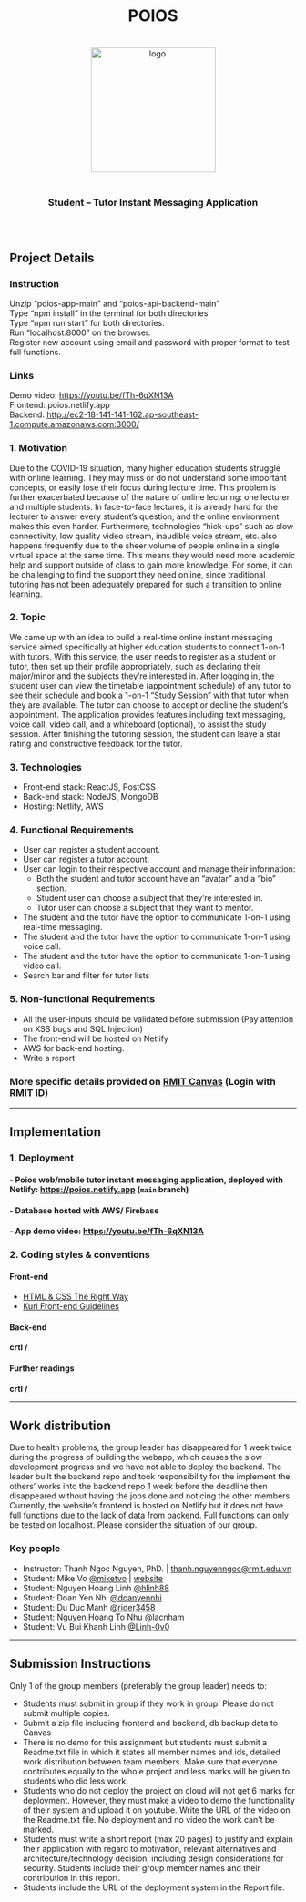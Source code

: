 <div style="display: flex; justify-content: center; align-items: center; flex-direction: column; text-align: center" align="center">
    <h1 align="center" style="text-align: center">POIOS</h1>
    <img style="margin: 20px 0;" src="https://i.imgur.com/Jqr8bQG.png" alt="logo" width="219"/>
    <h3 align="center" style="text-align: center">Student &#8211; Tutor Instant Messaging Application</h3>
<hr>
</div>

## Project Details

### Instruction
Unzip “poios-app-main” and “poios-api-backend-main” </br>
Type “npm install” in the terminal for both directories </br>
Type “npm run start” for both directories. </br>
Run “localhost:8000” on the browser. </br>
Register new account using email and password with proper format to test full functions.

### Links
Demo video: https://youtu.be/fTh-6qXN13A </br>
Frontend: poios.netlify.app </br>
Backend: http://ec2-18-141-141-162.ap-southeast-1.compute.amazonaws.com:3000/ </br>


### 1. Motivation

Due to the COVID-19 situation, many higher education students struggle with online
learning. They may miss or do not understand some important concepts, or easily lose
their focus during lecture time. This problem is further exacerbated because of the nature
of online lecturing: one lecturer and multiple students. In face-to-face lectures, it is already
hard for the lecturer to answer every student’s question, and the online environment
makes this even harder. Furthermore, technologies “hick-ups” such as slow connectivity,
low quality video stream, inaudible voice stream, etc. also happens frequently due to the
sheer volume of people online in a single virtual space at the same time.
This means they would need more academic help and support outside of class to gain
more knowledge. For some, it can be challenging to find the support they need online,
since traditional tutoring has not been adequately prepared for such a transition to online
learning.

### 2. Topic

We came up with an idea to build a real-time online instant messaging service aimed
specifically at higher education students to connect 1-on-1 with tutors.
With this service, the user needs to register as a student or tutor, then set up their profile
appropriately, such as declaring their major/minor and the subjects they’re interested in.
After logging in, the student user can view the timetable (appointment schedule) of any
tutor to see their schedule and book a 1-on-1 “Study Session” with that tutor when they
are available. The tutor can choose to accept or decline the student’s appointment.
The application provides features including text messaging, voice call, video call, and a
whiteboard (optional), to assist the study session. After finishing the tutoring session, the student
can leave a star rating and constructive feedback for the tutor.

### 3. Technologies

- Front-end stack: ReactJS, PostCSS
- Back-end stack: NodeJS, MongoDB
- Hosting: Netlify, AWS

### 4. Functional Requirements

- User can register a student account.
- User can register a tutor account.
- User can login to their respective account and manage their information:
  - Both the student and tutor account have an “avatar” and a “bio” section.
  - Student user can choose a subject that they’re interested in.
  - Tutor user can choose a subject that they want to mentor.
- The student and the tutor have the option to communicate 1-on-1 using real-time
  messaging.
- The student and the tutor have the option to communicate 1-on-1 using voice
  call.
- The student and the tutor have the option to communicate 1-on-1 using video
  call.
- Search bar and filter for tutor lists

### 5. Non-functional Requirements

- All the user-inputs should be validated before submission (Pay attention on XSS bugs and SQL Injection)
- The front-end will be hosted on Netlify
- AWS for back-end hosting.
- Write a report

### More specific details provided on [RMIT Canvas](https://rmit.instructure.com/courses/88702/assignments/596400) (Login with RMIT ID)

---

## Implementation

### 1. Deployment

#### - Poios web/mobile tutor instant messaging application, deployed with Netlify: https://poios.netlify.app (`main` branch)

#### - Database hosted with AWS/ Firebase

#### - App demo video: https://youtu.be/fTh-6qXN13A

### 2. Coding styles & conventions

#### Front-end

- [HTML & CSS The Right Way](http://htmlcsstherightway.org/)
- [Kuri Front-end Guidelines](https://github.com/kuri-team/front-end-guidelines)

#### Back-end

**crtl /**

#### Further readings

**crtl /**

---

## Work distribution
Due to health problems, the group leader has disappeared for 1 week twice during the progress of building the webapp, which causes the slow development progress and we have not able to deploy the backend. The leader built the backend repo and took responsibility for the implement the others’ works into the backend repo 1 week before the deadline then disappeared without having the jobs done and noticing the other members. Currently, the website’s frontend is hosted on Netlify but it does not have full functions due to the lack of data from backend. Full functions can only be tested on localhost. Please consider the situation of our group.

### Key people

- Instructor: Thanh Ngoc Nguyen, PhD. | [thanh.nguyenngoc@rmit.edu.vn](thanh.nguyenngoc@rmit.edu.vn)
- Student: Mike Vo [@miketvo](https://github.com/miketvo) | [website](https://miketvo.com)
- Student: Nguyen Hoang Linh [@hlinh88](https://github.com/hlinh88)
- Student: Doan Yen Nhi [@doanyennhi](https://github.com/doanyennhi)
- Student: Du Duc Manh [@rider3458](https://github.com/rider3458)
- Student: Nguyen Hoang To Nhu [@lacnham](https://github.com/lacnham)
- Student: Vu Bui Khanh Linh [@Linh-0v0](https://github.com/Linh-0v0)

---

## Submission Instructions

Only 1 of the group members (preferably the group leader) needs to:

- Students must submit in group if they work in group. Please do not submit multiple copies.
- Submit a zip file including frontend and backend, db backup data to Canvas
- There is no demo for this assignment but students must submit a Readme.txt file in which it states all member names and ids, detailed work distribution between team members. Make sure that everyone contributes equally to the whole project and less marks will be given to students who did less work.
- Students who do not deploy the project on cloud will not get 6 marks for deployment. However, they must make a video to demo the functionality of their system and upload it on youtube. Write the URL of the video on the Readme.txt file. No deployment and no video the work can't be marked.
- Students must write a short report (max 20 pages) to justify and explain their application with regard to motivation, relevant alternatives and architecture/technology decision, including design considerations for security. Students include their group member names and their contribution in this report.
- Students include the URL of the deployment system in the Report file.
